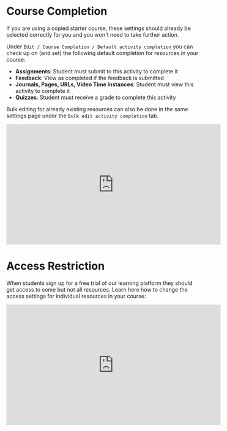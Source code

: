 # Course Completion

If you are using a copied starter course, these settings should already be selected correctly for you and you won't need to take further action.

Under `Edit / Course Completion / Default activity completion` you can check up on (and set) the following default completion for resources in your course:

- **Assignments**: Student must submit to this activity to complete it
- **Feedback**: View as completed if the feedback is submitted
- **Journals, Pages, URLs, Video Time Instances**: Student must view this activity to complete it
- **Quizzes**: Student must receive a grade to complete this activity

Bulk editing for already existing resources can also be done in the same settings page under the `Bulk edit activity completion` tab.

<iframe width="560" height="315" src="https://www.youtube.com/embed/xDhgDdngGIY" frameborder="0" allow="accelerometer; autoplay; encrypted-media; gyroscope; picture-in-picture" allowfullscreen></iframe>

# Access Restriction

When students sign up for a free trial of our learning platform they should get access to some but not all resources. Learn here how to change the access settings for individual resources in your course:

<iframe width="560" height="315" src="https://www.youtube.com/embed/mw1jdzBraGI" frameborder="0" allow="accelerometer; autoplay; encrypted-media; gyroscope; picture-in-picture" allowfullscreen></iframe>